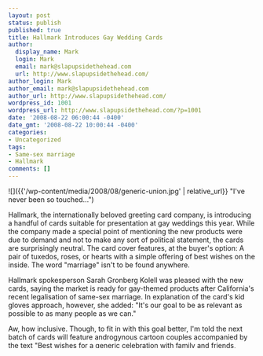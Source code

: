 ```yaml
---
layout: post
status: publish
published: true
title: Hallmark Introduces Gay Wedding Cards
author:
  display_name: Mark
  login: Mark
  email: mark@slapupsidethehead.com
  url: http://www.slapupsidethehead.com/
author_login: Mark
author_email: mark@slapupsidethehead.com
author_url: http://www.slapupsidethehead.com/
wordpress_id: 1001
wordpress_url: http://www.slapupsidethehead.com/?p=1001
date: '2008-08-22 06:00:44 -0400'
date_gmt: '2008-08-22 10:00:44 -0400'
categories:
- Uncategorized
tags:
- Same-sex marriage
- Hallmark
comments: []
---
```

![]({{'/wp-content/media/2008/08/generic-union.jpg' | relative_url}} "I've never been so touched...")

Hallmark, the internationally beloved greeting card company, is introducing a handful of cards suitable for presentation at gay weddings this year. While the company made a special point of mentioning the new products were due to demand and not to make any sort of political statement, the cards are surprisingly neutral. The card cover features, at the buyer's option: A pair of tuxedos, roses, or hearts with a simple offering of best wishes on the inside. The word "marriage" isn't to be found anywhere.

Hallmark spokesperson Sarah Gronberg Kolell was pleased with the new cards, saying the market is ready for gay-themed products after California's recent legalisation of same-sex marriage. In explanation of the card's kid gloves approach, however, she added: "It's our goal to be as relevant as possible to as many people as we can."

Aw, how inclusive. Though, to fit in with this goal better, I'm told the next batch of cards will feature androgynous cartoon couples accompanied by the text "Best wishes for a generic celebration with family and friends, either religious or non-denominational, in recognition of your unification for life, or perhaps until a regional government amends their constitution to nullify said union."

_Sniff..._ Does anyone have a tissue?

- [Hallmark adds gay marriage cards](http://winnipegsun.com/Business/2008/08/21/6526831.html) [Winnipeg SUN]

